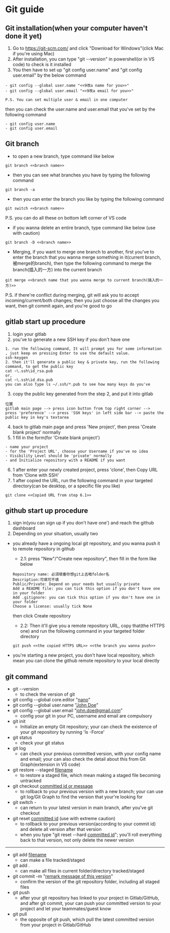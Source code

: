 # Git guide
## Git installation(when your computer haven't done it yet)
1. Go to https://git-scm.com/ and click "Download for Windows"(click Mac if you're using Mac)
2. After installation, you can type "git --version" in powershell(or in VS code) to check is it installed
3. You then have to set up "git config user.name" and "git config user.email" by the below command
```
- git config --global user.name "<<9改a name for you>>"
- git config --global user.email "<<9改a email for you>>"

P.S. You can set multiple user & email in one computer
```
then you can check the user.name and user.email that you've set by the following command
```
- git config user.name
- git config user.email
```


## Git branch
- to open a new branch, type command like below
```
git branch <<branch name>>
```
- then you can see what branches you have by typing the following command
```
git branch -a
```
- then you can enter the branch you like by typing the following command
```
git switch <<branch name>>
```
P.S. you can do all these on bottom left corner of VS code

- if you wanna delete an entire branch, type command like below (use with caution)
```
git branch -D <<branch name>>
```
- Merging, if you want to merge one branch to another, first you've to enter the branch that you wanna merge something in it(current branch, 被merge的branch), then type the following command to merge the branch(插入的一方) into the current branch
```
git merge <<branch name that you wanna merge to current branch(插入的一方)>>
```
P.S. if there're conflict during merging, git will ask you to accept incoming/current/both changes; then you just choose all the changes you want, then git commit again, and you're good to go

## **gitlab start up procedure**
1. login your gitlab
2. you've to generate a new SSH key if you don't have one
```
1. run the following command, It will prompt you for some information , just keep on pressing Enter to use the default value.
ssh-keygen
2. then it'll generate a public key & private key, run the following command, to get the public key
cat ~\.ssh\id_rsa.pub
or,
cat ~\.ssh\id_dsa.pub
you can also type ls ~/.ssh/*.pub to see how many keys do you've
```
3. copy the public key generated from the step 2, and put it into gitlab
```
位置
gitlab main page --> press icon button from top right corner -->  press 'preference' --> press 'SSH keys' in left side bar --> paste the public key in key's textarea
```
4. back to gitlab main page and press 'New project', then press 'Create blank project' normally 
5. 1 fill in the form(for 'Create blank project')
```
- name your project
- for the 'Project URL', choose your Username if you've no idea
- Visibility Level should be 'private' normally
- and Initialize repository with a README if you want
```
6. 1 after enter your newly created project, press 'clone', then Copy URL from 'Clone with SSH'
7. 1 after copied the URL, run the following command in your targeted directory(can be desktop, or a specific file you like)
```
git clone <<Copied URL from step 6.1>>
```

## **github start up procedure**
1. sign in(you can sign up if you don't have one') and reach the github dashboard
2. Depending on your situation, usually two
- you already have a ongoing local git repository, and you wanna push it to remote repository in github
    - 2.1: press "New"/"Create new repository", then fill in the form like below
    ```
    Repository name: 必須填番你想git上去嘅folder名
    Description:可填可不填
    Public/Private: Depend on your needs but usually private
    Add a README file: you can tick this option if you don't have one in your folder
    Add .gitignore: you can tick this option if you don't have one in your folder
    Choose a license: usually tick None
    ```
    then click Create repository
    - 2.2: Then it'll give you a remote repository URL, copy that(the HTTPS one) and run the following command in your targeted folder directory
    ```
    git push <<the copied HTTPS URL>> <<the branch you wanna push>>
    ```

- you're starting a new project, you don't have local repository, which mean you can clone the github remote repository to your local directly

## **git command**
- git --version
    - to check the version of git
- git config --global core.editor "<u>nano</u>"
- git config --global user.name "<u>John Doe</u>"
- git config --global user.email "<u>john.doe@gmail.com</u>"
    - config your git in your PC, username and email are compulsory
- git init
    - Initialize an empty Git repository; your can check the existence of your git repository by running 'ls -Force'
- git status
    - check your git status
- git log
    - can check your previous committed version, with your config name and email; your can also check the detail about this from Git Graph(extension in VS code)
- git restore --staged <u>filename</u>
    - to restore a staged file, which mean making a staged file becoming untracked
- git checkout <u>committed id or message</u>
    - to rollback to your previous version with a new branch; your can use git log/Git Graph to find the version that your're looking for
- git switch -
    - can return to your latest version in main branch, after you've git checkout
- git reset <u>committed id</u> (use with extreme caution)
    - to rollback to your previous version(according to your commit id) and delete all version after that version
    - when you type "git reset --hard <u>committed id</u>"; you'll roll everything back to that version, not only delete the newer version
---
- git add <u>filename</u>
    - can make a file tracked/staged
- git add .
    - can make all files in current folder/directory tracked/staged
- git commit -m "<u>remark message of this version</u>"
    - confirm the version of the git repository folder, including all staged files
- git push
    - after your git repository has linked to your project in Gitlab/GitHub, and after git commit, your can push your committed version to your project and let your teammates/guest know
- git pull
    - the opposite of git push, which pull the latest committed version from your project in Gitlab/GitHub